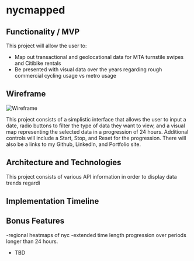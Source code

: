 # nycmapped

## Functionality / MVP
This project will allow the user to:
  - Map out transactional and geolocational data for MTA turnstile swipes and Citibike rentals
  - Be presented with visual data over the years regarding rough commercial cycling usage vs metro usage

## Wireframe
![Wireframe](https://user-images.githubusercontent.com/64517743/90420933-a794ae80-e086-11ea-8a57-65b3835bde7f.png)


This project consists of a simplistic interface that allows the user to input a date, radio buttons to filter the type of data they want to view, and a visual map representing the selected data in a progression of 24 hours. Additional controls will include a Start, Stop, and Reset for the progression. There will also be a links to my Github, LinkedIn, and Portfolio site.


## Architecture and Technologies

This project consists of various API information in order to display data trends regardi

## Implementation Timeline

## Bonus Features

 -regional heatmaps of nyc
 -extended time length progression over periods longer than 24 hours.
 - TBD
